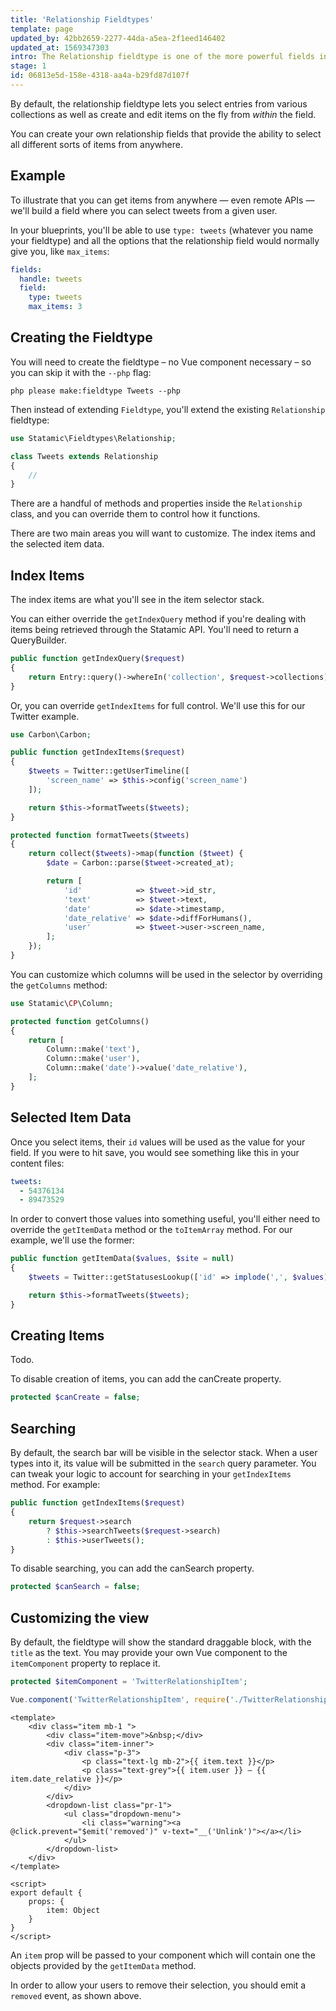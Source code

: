 ```yaml
---
title: 'Relationship Fieldtypes'
template: page
updated_by: 42bb2659-2277-44da-a5ea-2f1eed146402
updated_at: 1569347303
intro: The Relationship fieldtype is one of the more powerful fields in Statamic's core. So powerful, in fact, that it earns its very own page in the docs. This is that page.
stage: 1
id: 06813e5d-158e-4318-aa4a-b29fd87d107f
---
```

By default, the relationship fieldtype lets you select entries from various collections as well as create and edit items on the fly from _within_ the field.

You can create your own relationship fields that provide the ability to select all different sorts of items from anywhere.

## Example

To illustrate that you can get items from anywhere — even remote APIs — we'll build a field where you can select tweets from a given user.

In your blueprints, you'll be able to use `type: tweets` (whatever you name your fieldtype) and all the options that the relationship field would normally give you, like `max_items`:

``` yaml
fields:
  handle: tweets
  field:
    type: tweets
    max_items: 3
```

## Creating the Fieldtype

You will need to create the fieldtype – no Vue component necessary – so you can skip it with the <nobr>`--php`</nobr> flag:

``` shell
php please make:fieldtype Tweets --php
```

Then instead of extending `Fieldtype`, you'll extend the existing `Relationship` fieldtype:

``` php
use Statamic\Fieldtypes\Relationship;

class Tweets extends Relationship
{
    //
}
```

There are a handful of methods and properties inside the `Relationship` class, and you can override them to control how it functions.

There are two main areas you will want to customize. The index items and the selected item data.

## Index Items

The index items are what you'll see in the item selector stack.

You can either override the `getIndexQuery` method if you're dealing with items being retrieved through the Statamic API. You'll need to return a QueryBuilder.

``` php
public function getIndexQuery($request)
{
    return Entry::query()->whereIn('collection', $request->collections);
}
```

Or, you can override `getIndexItems` for full control. We'll use this for our Twitter example.

``` php
use Carbon\Carbon;

public function getIndexItems($request)
{
    $tweets = Twitter::getUserTimeline([
        'screen_name' => $this->config('screen_name')
    ]);

    return $this->formatTweets($tweets);
}

protected function formatTweets($tweets)
{
    return collect($tweets)->map(function ($tweet) {
        $date = Carbon::parse($tweet->created_at);

        return [
            'id'            => $tweet->id_str,
            'text'          => $tweet->text,
            'date'          => $date->timestamp,
            'date_relative' => $date->diffForHumans(),
            'user'          => $tweet->user->screen_name,
        ];
    });
}
```

You can customize which columns will be used in the selector by overriding the `getColumns` method:

``` php
use Statamic\CP\Column;

protected function getColumns()
{
    return [
        Column::make('text'),
        Column::make('user'),
        Column::make('date')->value('date_relative'),
    ];
}
```

## Selected Item Data

Once you select items, their `id` values will be used as the value for your field. If you were to hit save, you would see
something like this in your content files:

``` yaml
tweets:
  - 54376134
  - 89473529
```

In order to convert those values into something useful, you'll either need to override the `getItemData` method or the `toItemArray` method. For our example, we'll use the former:

``` php
public function getItemData($values, $site = null)
{
    $tweets = Twitter::getStatusesLookup(['id' => implode(',', $values)]);

    return $this->formatTweets($tweets);
}
```

## Creating Items

Todo.

To disable creation of items, you can add the canCreate property.

``` php
protected $canCreate = false;
```


## Searching

By default, the search bar will be visible in the selector stack. When a user types into it, its value will be submitted in the `search` query parameter. You can tweak your logic to account for searching in your `getIndexItems` method. For example:

``` php
public function getIndexItems($request)
{
    return $request->search
        ? $this->searchTweets($request->search)
        : $this->userTweets();
}
```

To disable searching, you can add the canSearch property.

``` php
protected $canSearch = false;
```


## Customizing the view

By default, the fieldtype will show the standard draggable block, with the `title` as the text. You may provide your
own Vue component to the `itemComponent` property to replace it.

``` php
protected $itemComponent = 'TwitterRelationshipItem';
```

``` js
Vue.component('TwitterRelationshipItem', require('./TwitterRelationshipItem.vue'));
```

``` vue
<template>
    <div class="item mb-1 ">
        <div class="item-move">&nbsp;</div>
        <div class="item-inner">
            <div class="p-3">
                <p class="text-lg mb-2">{{ item.text }}</p>
                <p class="text-grey">{{ item.user }} – {{ item.date_relative }}</p>
            </div>
        </div>
        <dropdown-list class="pr-1">
            <ul class="dropdown-menu">
                <li class="warning"><a @click.prevent="$emit('removed')" v-text="__('Unlink')"></a></li>
            </ul>
        </dropdown-list>
    </div>
</template>

<script>
export default {
    props: {
        item: Object
    }
}
</script>
```

An `item` prop will be passed to your component which will contain one the objects provided by the `getItemData` method.

In order to allow your users to remove their selection, you should emit a `removed` event, as shown above.
